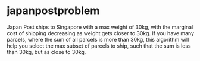 # japanpostproblem

Japan Post ships to Singapore with a max weight of 30kg, with the marginal cost of shipping decreasing as weight gets closer to 30kg. If you have many parcels, where the sum of all parcels is more than 30kg, this algorithm will help you select the max subset of parcels to ship, such that the sum is less than 30kg, but as close to 30kg. 
